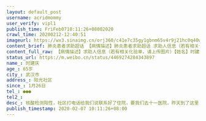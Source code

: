 ```yaml
---
layout: default_post
username: acridmommy
user_verify: vipl1
publish_time: FriFeb0710:11:26+08002020
crawl_time: 20200212-12:40:51
imageurl: https://wx3.sinaimg.cn/orj360/c41e7c35gy1gbnm65v4r9j21hc0q40wz.jpg
content_brief: 肺炎患者求助超话 【病情描述】肺炎患者求助超话 求助人信息（若有相关化验单，请上传图片）【姓名】时建庆【年龄】65岁【所在城市】武汉市【所在小区、社区】阳光社区【患病时间】1月26日【联系方式】●●●【其他紧急联系人】【病情描述】核酸检测阳性，社区打电话给我们说联系 ...全文
content_full_raw: 【病情描述】求助人信息（若有相关化验单，请上传图片）【姓名】时建庆【年龄】65岁【所在城市】武汉市【所在小区、社区】阳光社区【患病时间】1月26日【联系方式】●●●【其他紧急联系人】【病情描述】核酸检测阳性，社区打电话给我们说联系好了住院，要我们去十一医院，昨天到了这里，父亲就被关在一楼大厅，整整一天一夜，没有热水，没有床，晚上就在这里坐了整整一夜。医生说是分流看的我爸的片子还是30号的片子，说很轻，说要把我爸分到酒店，30号以后咳嗽加重，高烧39度2不退，只有带到新华医院打针，打了3天，第四天的针也因为关在里面打不了了，一直说这2天复查也没有复查。可是就算去酒店隔离也把人关在里面太久了，本来身体都很虚弱，因为发烧全身疼痛，现在坐了整整一夜，能受的了吗？这是在要人命啊，既然说了去那个酒店为什么拖到现在不安排，我们自己有车也不让送，求求你们想想办法吧武汉·唐家墩
status_url: https://m.weibo.cn/status/4469274284343897
name_: 时建庆
age_: 65岁
city_: 武汉市
address_: 阳光社区
since_: 1月26日
tel_: ●●●
tel2_: 
desc_: 核酸检测阳性，社区打电话给我们说联系好了住院，要我们去十一医院，昨天到了这里，父亲就被关在一楼大厅，整整一天一夜，没有热水，没有床，晚上就在这里坐了整整一夜。医生说是分流看的我爸的片子还是30号的片子，说很轻，说要把我爸分到酒店，30号以后咳嗽加重，高烧39度2不退，只有带到新华医院打针，打了3天，第四天的针也因为关在里面打不了了，一直说这2天复查也没有复查。可是就算去酒店隔离也把人关在里面太久了，本来身体都很虚弱，因为发烧全身疼痛，现在坐了整整一夜，能受的了吗？这是在要人命啊，既然说了去那个酒店为什么拖到现在不安排，我们自己有车也不让送，求求你们想想办法吧武汉·唐家墩
publish_timestamp: 2020-02-07 10:11:26+08:00
---
```

